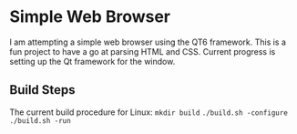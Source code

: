 # Simple Web Browser
I am attempting a simple web browser using the QT6 framework. This is a fun project to have a go at parsing HTML and CSS. Current progress is setting up the Qt framework for the window.

## Build Steps
The current build procedure for Linux:
`mkdir build`
`./build.sh -configure`
`./build.sh -run`
